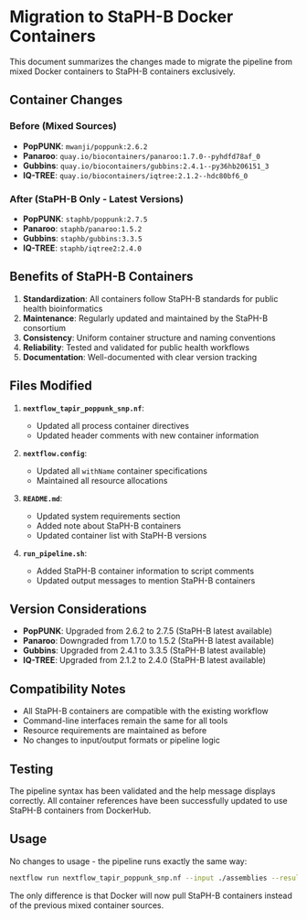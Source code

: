 # Migration to StaPH-B Docker Containers

This document summarizes the changes made to migrate the pipeline from mixed Docker containers to StaPH-B containers exclusively.

## Container Changes

### Before (Mixed Sources)
- **PopPUNK**: `mwanji/poppunk:2.6.2`
- **Panaroo**: `quay.io/biocontainers/panaroo:1.7.0--pyhdfd78af_0`
- **Gubbins**: `quay.io/biocontainers/gubbins:2.4.1--py36hb206151_3`
- **IQ-TREE**: `quay.io/biocontainers/iqtree:2.1.2--hdc80bf6_0`

### After (StaPH-B Only - Latest Versions)
- **PopPUNK**: `staphb/poppunk:2.7.5`
- **Panaroo**: `staphb/panaroo:1.5.2`
- **Gubbins**: `staphb/gubbins:3.3.5`
- **IQ-TREE**: `staphb/iqtree2:2.4.0`

## Benefits of StaPH-B Containers

1. **Standardization**: All containers follow StaPH-B standards for public health bioinformatics
2. **Maintenance**: Regularly updated and maintained by the StaPH-B consortium
3. **Consistency**: Uniform container structure and naming conventions
4. **Reliability**: Tested and validated for public health workflows
5. **Documentation**: Well-documented with clear version tracking

## Files Modified

1. **`nextflow_tapir_poppunk_snp.nf`**:
   - Updated all process container directives
   - Updated header comments with new container information

2. **`nextflow.config`**:
   - Updated all `withName` container specifications
   - Maintained all resource allocations

3. **`README.md`**:
   - Updated system requirements section
   - Added note about StaPH-B containers
   - Updated container list with StaPH-B versions

4. **`run_pipeline.sh`**:
   - Added StaPH-B container information to script comments
   - Updated output messages to mention StaPH-B containers

## Version Considerations

- **PopPUNK**: Upgraded from 2.6.2 to 2.7.5 (StaPH-B latest available)
- **Panaroo**: Downgraded from 1.7.0 to 1.5.2 (StaPH-B latest available)
- **Gubbins**: Upgraded from 2.4.1 to 3.3.5 (StaPH-B latest available)
- **IQ-TREE**: Upgraded from 2.1.2 to 2.4.0 (StaPH-B latest available)

## Compatibility Notes

- All StaPH-B containers are compatible with the existing workflow
- Command-line interfaces remain the same for all tools
- Resource requirements are maintained as before
- No changes to input/output formats or pipeline logic

## Testing

The pipeline syntax has been validated and the help message displays correctly. All container references have been successfully updated to use StaPH-B containers from DockerHub.

## Usage

No changes to usage - the pipeline runs exactly the same way:

```bash
nextflow run nextflow_tapir_poppunk_snp.nf --input ./assemblies --resultsDir ./results
```

The only difference is that Docker will now pull StaPH-B containers instead of the previous mixed container sources.